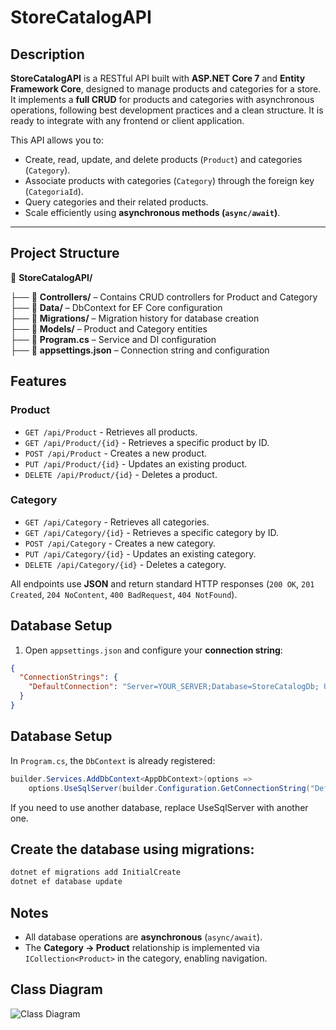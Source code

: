 # StoreCatalogAPI

## Description

**StoreCatalogAPI** is a RESTful API built with **ASP.NET Core 7** and **Entity Framework Core**, designed to manage products and categories for a store.  
It implements a **full CRUD** for products and categories with asynchronous operations, following best development practices and a clean structure. It is ready to integrate with any frontend or client application.

This API allows you to:  

- Create, read, update, and delete products (`Product`) and categories (`Category`).  
- Associate products with categories (`Category`) through the foreign key (`CategoriaId`).  
- Query categories and their related products.  
- Scale efficiently using **asynchronous methods (`async/await`)**.

---

## Project Structure

📁 **StoreCatalogAPI/**

├── 📁 **Controllers/** – Contains CRUD controllers for Product and Category  
├── 📁 **Data/** – DbContext for EF Core configuration  
├── 📁 **Migrations/** – Migration history for database creation  
├── 📁 **Models/** – Product and Category entities  
├── 📄 **Program.cs** – Service and DI configuration  
├── 📄 **appsettings.json** – Connection string and configuration  

## Features

### Product
- `GET /api/Product` - Retrieves all products.
- `GET /api/Product/{id}` - Retrieves a specific product by ID.
- `POST /api/Product` - Creates a new product.
- `PUT /api/Product/{id}` - Updates an existing product.
- `DELETE /api/Product/{id}` - Deletes a product.

### Category
- `GET /api/Category` - Retrieves all categories.
- `GET /api/Category/{id}` - Retrieves a specific category by ID.
- `POST /api/Category` - Creates a new category.
- `PUT /api/Category/{id}` - Updates an existing category.
- `DELETE /api/Category/{id}` - Deletes a category.

All endpoints use **JSON** and return standard HTTP responses (`200 OK`, `201 Created`, `204 NoContent`, `400 BadRequest`, `404 NotFound`).

## Database Setup

1. Open `appsettings.json` and configure your **connection string**:

```json
{
  "ConnectionStrings": {
    "DefaultConnection": "Server=YOUR_SERVER;Database=StoreCatalogDb; User Id=YOUR_USER; Password=YOUR_PASSWORD;TrustServerCertificate=true;"
  }
}
```

## Database Setup

In `Program.cs`, the `DbContext` is already registered:

```csharp
builder.Services.AddDbContext<AppDbContext>(options =>
    options.UseSqlServer(builder.Configuration.GetConnectionString("DefaultConnection")));
```
If you need to use another database, replace UseSqlServer with another one.

## Create the database using migrations:

```bash
dotnet ef migrations add InitialCreate
dotnet ef database update
```

## Notes

- All database operations are **asynchronous** (`async/await`).
- The **Category → Product** relationship is implemented via `ICollection<Product>` in the category, enabling navigation.

## Class Diagram

![Class Diagram](./path-to-your-diagram.png) <!-- Replace this path with your diagram image -->
